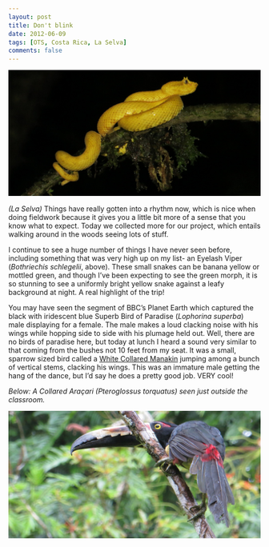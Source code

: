 ```yaml
---
layout: post
title: Don't blink
date: 2012-06-09
tags: [OTS, Costa Rica, La Selva]
comments: false
---
```


![eyelash viper](/images/img_0391-eyelash-viper.jpg)

*(La Selva)* Things have really gotten into a rhythm now, which is nice when doing fieldwork because it gives you a little bit more of a sense that you know what to expect. Today we collected more for our project, which entails walking around in the woods seeing lots of stuff.

I continue to see a huge number of things I have never seen before, including something that was very high up on my list- an Eyelash Viper (*Bothriechis schlegelii*, above). These small snakes can be banana yellow or mottled green, and though I’ve been expecting to see the green morph, it is so stunning to see a uniformly bright yellow snake against a leafy background at night. A real highlight of the trip!

You may have seen the segment of BBC’s Planet Earth which captured the black with iridescent blue Superb Bird of Paradise (*Lophorina superba*) male displaying for a female. The male makes a loud clacking noise with his wings while hopping side to side with his plumage held out. Well, there are no birds of paradise here, but today at lunch I heard a sound very similar to that coming from the bushes not 10 feet from my seat. It was a small, sparrow sized bird called a [White Collared Manakin](https://www.google.com/search?q=white+collared+manakin&hl=en&rlz=1C1CHFA_enUS484US484&prmd=imvns&tbm=isch&tbo=u&source=univ&sa=X&ei=hcnUT7baGaPa2AXT06WOCw&ved=0CGEQsAQ&biw=1036&bih=706) jumping among a bunch of vertical stems, clacking his wings. This was an immature male getting the hang of the dance, but I’d say he does a pretty good job. VERY cool!

*Below: A Collared Araçari (*Pteroglossus torquatus*) seen just outside the classroom.*

![aracari](/images/img_0556-aracari.jpg)
